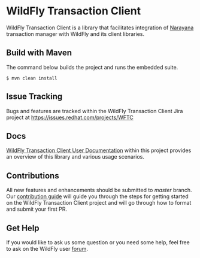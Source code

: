 #  WildFly Transaction Client

WildFly Transaction Client is a library that facilitates integration of [Narayana](https://github.com/jbosstm/narayana) transaction manager with WildFly and its client libraries.


## Build with Maven

The command below builds the project and runs the embedded suite.

```console
$ mvn clean install
```

## Issue Tracking

Bugs and features are tracked within the WildFly Transaction Client Jira project at https://issues.redhat.com/projects/WFTC

## Docs

[WildFly Transaction Client User Documentation](https://github.com/wildfly/wildfly-transaction-client/blob/master/docs/src/main/asciidoc/community-documentation.adoc) within this project
provides an overview of this library and various usage scenarios.

## Contributions

All new features and enhancements should be submitted to _master_ branch.
Our [contribution guide](https://github.com/wildfly/wildfly-transaction-client/blob/master/CONTRIBUTING.md) will guide you through the steps for getting started on the WildFly Transaction Client project and will go through how to format and submit your first PR.


## Get Help

If you would like to ask us some question or you need some help, feel free to ask on the WildFly user [forum](https://groups.google.com/g/wildfly).